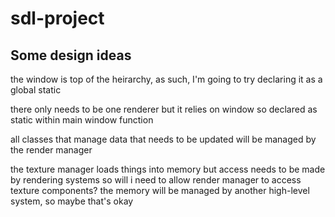 # sdl-project

## Some design ideas

the window is top of the heirarchy, as such, I'm going to try declaring it as a global static

there only needs to be one renderer but it relies on window so declared as static within main window function

all classes that manage data that needs to be updated will be managed by the render manager

the texture manager loads things into memory but access needs to be made by rendering systems so will i need to allow render manager to access texture components? the memory will be managed by another high-level system, so maybe that's okay
